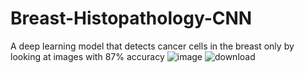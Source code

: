 # Breast-Histopathology-CNN
A deep learning model that detects cancer cells in the breast only by looking at images with 87% accuracy
![image](https://user-images.githubusercontent.com/49645682/128374517-e96b0636-247b-4cb5-93dd-aad3f06f5fbc.png)
![download](https://user-images.githubusercontent.com/49645682/128374817-5f888c44-2127-4cb1-bee2-82693aaad4b4.png)
